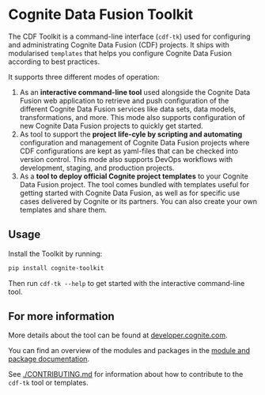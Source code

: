# Cognite Data Fusion Toolkit

The CDF Toolkit is a command-line interface (`cdf-tk`) used for configuring and administrating
Cognite Data Fusion (CDF) projects. It ships with modularised `templates` that helps you
configure Cognite Data Fusion according to best practices.

It supports three different modes of operation:

1. As an **interactive command-line tool** used alongside the Cognite Data Fusion web application to retrieve and
   push configuration of the different Cognite Data Fusion services like data sets, data models, transformations,
   and more. This mode also supports configuration of new Cognite Data Fusion projects to quickly get started.
2. As tool to support the **project life-cyle by scripting and automating** configuration and management of Cognite Data
   Fusion projects where CDF configurations are kept as yaml-files that can be checked into version
   control. This mode also supports DevOps workflows with development, staging, and production projects.
3. As a **tool to deploy official Cognite project templates** to your Cognite Data Fusion project. The tool comes
   bundled with templates useful for getting started with Cognite Data Fusion, as well as for specific use cases
   delivered by Cognite or its partners. You can also create your own templates and share them.

## Usage

Install the Toolkit by running:

```bash
pip install cognite-toolkit
```

Then run `cdf-tk --help` to get started with the interactive command-line tool.

## For more information

More details about the tool can be found at
[developer.cognite.com](http://developer.cognite.com/sdks/toolkit).

You can find an overview of the modules and packages in the
[module and package documentation](https://developer.cognite.com/sdks/toolkit/references/module_reference).

See [./CONTRIBUTING.md](./CONTRIBUTING.md) for information about how to contribute to the `cdf-tk` tool or
templates.
